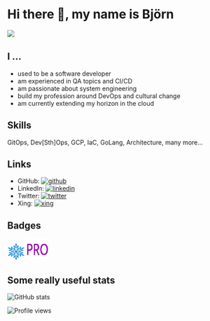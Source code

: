 # Hi there 👋, my name is Björn
  
![ ](https://media-exp1.licdn.com/dms/image/C4D16AQGGPiP_kq_ETg/profile-displaybackgroundimage-shrink_200_800/0?e=1603324800&v=beta&t=H4UBEuWcHbWp71_ajTknfOGfO_iuvk7R3KyiRI0rkeg)

## I ...

- used to be a software developer
- am experienced in QA topics and CI/CD
- am passionate about system engineering
- build my profession around DevOps and cultural change
- am currently extending my horizon in the cloud

## Skills

GitOps, Dev[Sth]Ops, GCP, IaC, GoLang, Architecture, many more...

## Links

- GitHub: [<img src='https://cdn.jsdelivr.net/npm/simple-icons@3.0.1/icons/github.svg' alt='github' height='40'>](https://github.com/oswalya)
- LinkedIn: [<img src='https://cdn.jsdelivr.net/npm/simple-icons@3.0.1/icons/linkedin.svg' alt='linkedin' height='40'>](https://www.linkedin.com/in/björn-jessen-noak-98530094/)
- Twitter: [<img src='https://cdn.jsdelivr.net/npm/simple-icons@3.0.1/icons/twitter.svg' alt='twitter' height='40'>](https://twitter.com/mordorbernd)
- Xing: [<img src='https://cdn.jsdelivr.net/npm/simple-icons@3.0.1/icons/xing.svg' alt='xing' height='40'>](https://www.xing.com/profile/Bjoern_JessenNoak)  

## Badges
<a href='https://archiveprogram.github.com/'><img src='https://raw.githubusercontent.com/acervenky/animated-github-badges/master/assets/acbadge.gif' width='40' height='40'></a> <a href='https://github.com/pricing'><img src='https://raw.githubusercontent.com/acervenky/animated-github-badges/master/assets/pro.gif' width='50' height='50'></a>

## Some really useful stats

![GitHub stats](https://github-readme-stats.vercel.app/api?username=oswalya&show_icons=true)  

![Profile views](https://gpvc.arturio.dev/oswalya)  
